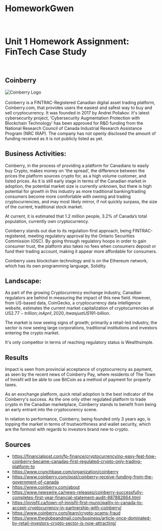 # HomeworkGwen

<br>

# Unit 1 Homework Assignment: FinTech Case Study
<br>

## Coinberry
![Coinberry Logo](https://s3.ca-central-1.amazonaws.com/assets.coinberry.com/images/Coinberry_logo_colored_text.png)
<br>
<br>
Coinberry is a FINTRAC-Registered Canadian digital asset trading platform, Coinberry.com, that provides users the easiest and safest way to buy and sell cryptocurrency. It was founded in 2017 by Andrei Poliakov. It's latest cybersecurity project, ‘Cybersecurity Augmentation Protection with Blockchain Technology’ has been approved for R&D funding from the National Research Council of Canada Industrial Research Assistance Program (NRC IRAP). The company has not openly disclosed the amount of funding received as it is not publicly listed as yet. 


## Business Activities:

Coinberry, in the process of providing a platform for Canadians to easily buy Crypto, makes money on 'the spread', the difference between the prices the platform sources crypto for, as a high volume customer, and listed prices. As it is still early stage in terms of the Canadian market in adoption, the potential market size is currently unknown, but there is high potential for growth in this industry as more traditional banking/trading consumers become more comfortable with owning and trading cryptocurrencies, and may most likely mirror, if not quickly surpass, the size of the current, traditional stock market. 

At current, it is estimated that 1.2 million people, 3.2% of Canada’s total population, currently own cryptocurrency.

Coinberry stands out due to its regulation-first approach, being FINTRAC-registered, meeting regulatory approval by the Ontario Securities Commission (OSC). By going through regulatory hoops in order to gain consumer trust, the platform also takes no fees when consumers deposit or fund their trading account, making it appear more affordable for consumers. 

Coinberry uses blockchain technology and is on the Ethereum network, which has its own programming language, Solidity.


## Landscape:

As part of the growing Cryptocurrency exchange industry, Canadian regulators are behind in measuring the impact of this new field. However, from US-based data, CoinGecko, a cryptocurrency data intelligence website, estimates the current market capitalization of cryptocurrencies at US$2.77-trillion; in April, 2020, it was just US$191-billion.

The market is now seeing signs of growth; primarily a retail-led industry, the sector is now seeing large corporations, traditional institutions and investors entering the crypto market. 

It's only competitor in terms of reaching regulatory status is Wealthsimple. 

## Results

Impact is seen from provincial acceptance of cryptocurrecny as payment, as seen by the recent news of Coinberry Pay, where residents of The Town of Innisfil will be able to use BitCoin as a method of payment for property taxes.

As an exxchange platform, quick retail adoption is the best indicator of the Coinberry's success. As the one only other regulated platform to trade crypto in the Canadian marketplace, Coinberry stands to benefit from being an early entrant into the cryptocurency scene. 

In relation to performance, Coinberry, being founded only 3 years ago, is topping the market in terms of trustworthiness and wallet security, which are the formost with regards to investors brand new to crypto. 


## Sources

* https://financialpost.com/fp-finance/cryptocurrency/no-easy-feat-how-coinberry-became-canadas-first-regulated-crypto-only-trading-platform-to
* https://www.crunchbase.com/organization/coinberry
* https://www.coinberry.com/post/coinberry-receive-funding-from-the-government-of-canada
* https://www.coinberry.com/about
* https://www.newswire.ca/news-releases/coinberry-successfully-completes-first-year-financial-statement-audit-887882664.html
* https://innisfil.ca/town-of-innisfil-first-municipality-in-canada-to-accept-cryptocurrency-in-partnership-with-coinberry/
* https://www.coinberry.com/learn/crypto-scams-fraud
* https://www.theglobeandmail.com/business/article-once-dominated-by-retail-investors-crypto-sector-is-now-attracting/